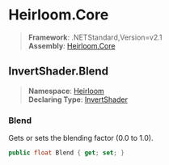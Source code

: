 # Heirloom.Core

> **Framework**: .NETStandard,Version=v2.1  
> **Assembly**: [Heirloom.Core][0]  

## InvertShader.Blend

> **Namespace**: [Heirloom][0]  
> **Declaring Type**: [InvertShader][1]  

### Blend

Gets or sets the blending factor (0.0 to 1.0).

```cs
public float Blend { get; set; }
```

[0]: ../../../Heirloom.Core.md
[1]: ../InvertShader.md
